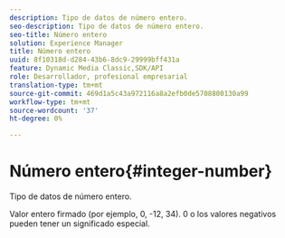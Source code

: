 ```yaml
---
description: Tipo de datos de número entero.
seo-description: Tipo de datos de número entero.
seo-title: Número entero
solution: Experience Manager
title: Número entero
uuid: 8f10318d-d284-43b6-8dc9-29999bff431a
feature: Dynamic Media Classic,SDK/API
role: Desarrollador, profesional empresarial
translation-type: tm+mt
source-git-commit: 469d1a5c43a972116a8a2efb0de5708800130a99
workflow-type: tm+mt
source-wordcount: '37'
ht-degree: 0%

---
```



# Número entero{#integer-number}

Tipo de datos de número entero.

Valor entero firmado (por ejemplo, 0, -12, 34). 0 o los valores negativos pueden tener un significado especial.
